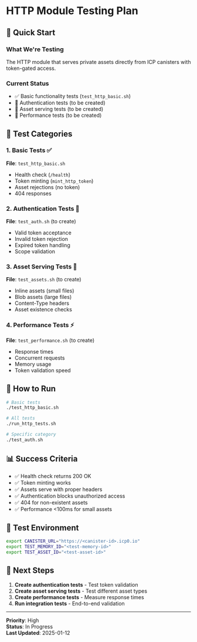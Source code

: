 # HTTP Module Testing Plan

## 🎯 **Quick Start**

### **What We're Testing**

The HTTP module that serves private assets directly from ICP canisters with token-gated access.

### **Current Status**

- ✅ Basic functionality tests (`test_http_basic.sh`)
- 🔄 Authentication tests (to be created)
- 🔄 Asset serving tests (to be created)
- 🔄 Performance tests (to be created)

## 🧪 **Test Categories**

### **1. Basic Tests** ✅

**File**: `test_http_basic.sh`

- Health check (`/health`)
- Token minting (`mint_http_token`)
- Asset rejections (no token)
- 404 responses

### **2. Authentication Tests** 🔐

**File**: `test_auth.sh` (to create)

- Valid token acceptance
- Invalid token rejection
- Expired token handling
- Scope validation

### **3. Asset Serving Tests** 📁

**File**: `test_assets.sh` (to create)

- Inline assets (small files)
- Blob assets (large files)
- Content-Type headers
- Asset existence checks

### **4. Performance Tests** ⚡

**File**: `test_performance.sh` (to create)

- Response times
- Concurrent requests
- Memory usage
- Token validation speed

## 🚀 **How to Run**

```bash
# Basic tests
./test_http_basic.sh

# All tests
./run_http_tests.sh

# Specific category
./test_auth.sh
```

## 📊 **Success Criteria**

- ✅ Health check returns 200 OK
- ✅ Token minting works
- ✅ Assets serve with proper headers
- ✅ Authentication blocks unauthorized access
- ✅ 404 for non-existent assets
- ✅ Performance <100ms for small assets

## 🔧 **Test Environment**

```bash
export CANISTER_URL="https://<canister-id>.icp0.io"
export TEST_MEMORY_ID="<test-memory-id>"
export TEST_ASSET_ID="<test-asset-id>"
```

## 📝 **Next Steps**

1. **Create authentication tests** - Test token validation
2. **Create asset serving tests** - Test different asset types
3. **Create performance tests** - Measure response times
4. **Run integration tests** - End-to-end validation

---

**Priority**: High  
**Status**: In Progress  
**Last Updated**: 2025-01-12
